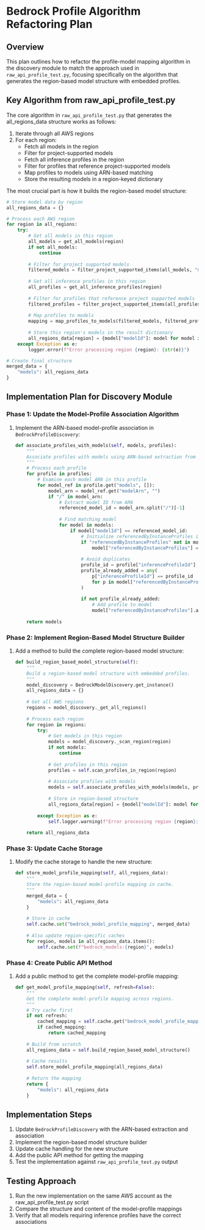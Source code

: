 # Bedrock Profile Algorithm Refactoring Plan

## Overview

This plan outlines how to refactor the profile-model mapping algorithm in the discovery module to match the approach used in `raw_api_profile_test.py`, focusing specifically on the algorithm that generates the region-based model structure with embedded profiles.

## Key Algorithm from raw_api_profile_test.py

The core algorithm in `raw_api_profile_test.py` that generates the all_regions_data structure works as follows:

1. Iterate through all AWS regions
2. For each region:
   - Fetch all models in the region 
   - Filter for project-supported models
   - Fetch all inference profiles in the region
   - Filter for profiles that reference project-supported models
   - Map profiles to models using ARN-based matching
   - Store the resulting models in a region-keyed dictionary

The most crucial part is how it builds the region-based model structure:

```python
# Store model data by region
all_regions_data = {}

# Process each AWS region
for region in all_regions:
    try:
        # Get all models in this region
        all_models = get_all_models(region)
        if not all_models:
            continue
            
        # Filter for project supported models
        filtered_models = filter_project_supported_items(all_models, "model")
        
        # Get all inference profiles in this region
        all_profiles = get_all_inference_profiles(region)
        
        # Filter for profiles that reference project supported models
        filtered_profiles = filter_project_supported_items(all_profiles, "profile")
        
        # Map profiles to models
        mapping = map_profiles_to_models(filtered_models, filtered_profiles)
        
        # Store this region's models in the result dictionary
        all_regions_data[region] = {model["modelId"]: model for model in filtered_models}
    except Exception as e:
        logger.error(f"Error processing region {region}: {str(e)}")

# Create final structure
merged_data = {
    "models": all_regions_data
}
```

## Implementation Plan for Discovery Module

### Phase 1: Update the Model-Profile Association Algorithm

1. Implement the ARN-based model-profile association in `BedrockProfileDiscovery`:
   
   ```python
   def associate_profiles_with_models(self, models, profiles):
       """
       Associate profiles with models using ARN-based extraction from profiles.
       """
       # Process each profile
       for profile in profiles:
           # Examine each model ARN in this profile
           for model_ref in profile.get("models", []):
               model_arn = model_ref.get("modelArn", "")
               if "/" in model_arn:
                   # Extract model ID from ARN
                   referenced_model_id = model_arn.split("/")[-1]
                   
                   # Find matching model
                   for model in models:
                       if model["modelId"] == referenced_model_id:
                           # Initialize referencedByInstanceProfiles if needed
                           if "referencedByInstanceProfiles" not in model:
                               model["referencedByInstanceProfiles"] = []
                           
                           # Avoid duplicates
                           profile_id = profile["inferenceProfileId"]
                           profile_already_added = any(
                               p["inferenceProfileId"] == profile_id
                               for p in model["referencedByInstanceProfiles"]
                           )
                           
                           if not profile_already_added:
                               # Add profile to model
                               model["referencedByInstanceProfiles"].append(profile)
                           
       return models
   ```

### Phase 2: Implement Region-Based Model Structure Builder

1. Add a method to build the complete region-based model structure:

   ```python
   def build_region_based_model_structure(self):
       """
       Build a region-based model structure with embedded profiles.
       """
       model_discovery = BedrockModelDiscovery.get_instance()
       all_regions_data = {}
       
       # Get all AWS regions
       regions = model_discovery._get_all_regions()
       
       # Process each region
       for region in regions:
           try:
               # Get models in this region
               models = model_discovery._scan_region(region)
               if not models:
                   continue
               
               # Get profiles in this region
               profiles = self.scan_profiles_in_region(region)
               
               # Associate profiles with models
               models = self.associate_profiles_with_models(models, profiles)
               
               # Store in region-based structure
               all_regions_data[region] = {model["modelId"]: model for model in models}
               
           except Exception as e:
               self.logger.warning(f"Error processing region {region}: {e}")
       
       return all_regions_data
   ```

### Phase 3: Update Cache Storage

1. Modify the cache storage to handle the new structure:

   ```python
   def store_model_profile_mapping(self, all_regions_data):
       """
       Store the region-based model-profile mapping in cache.
       """
       merged_data = {
           "models": all_regions_data
       }
       
       # Store in cache
       self.cache.set("bedrock_model_profile_mapping", merged_data)
       
       # Also update region-specific caches
       for region, models in all_regions_data.items():
           self.cache.set(f"bedrock_models:{region}", models)
   ```

### Phase 4: Create Public API Method

1. Add a public method to get the complete model-profile mapping:

   ```python
   def get_model_profile_mapping(self, refresh=False):
       """
       Get the complete model-profile mapping across regions.
       """
       # Try cache first
       if not refresh:
           cached_mapping = self.cache.get("bedrock_model_profile_mapping")
           if cached_mapping:
               return cached_mapping
       
       # Build from scratch
       all_regions_data = self.build_region_based_model_structure()
       
       # Cache results
       self.store_model_profile_mapping(all_regions_data)
       
       # Return the mapping
       return {
           "models": all_regions_data
       }
   ```

## Implementation Steps

1. Update `BedrockProfileDiscovery` with the ARN-based extraction and association
2. Implement the region-based model structure builder
3. Update cache handling for the new structure
4. Add the public API method for getting the mapping
5. Test the implementation against `raw_api_profile_test.py` output

## Testing Approach

1. Run the new implementation on the same AWS account as the raw_api_profile_test.py script 
2. Compare the structure and content of the model-profile mappings
3. Verify that all models requiring inference profiles have the correct associations
